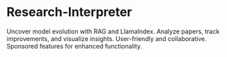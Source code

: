 # Research-Interpreter
Uncover model evolution with RAG and LlamaIndex. Analyze papers, track improvements, and visualize insights. User-friendly and collaborative. Sponsored features for enhanced functionality.
